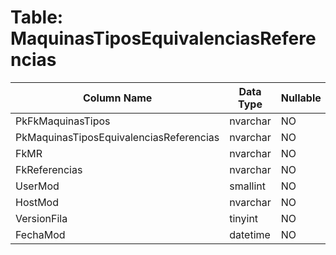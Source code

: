 # Table: MaquinasTiposEquivalenciasReferencias

| Column Name | Data Type | Nullable |
|-------------|-----------|----------|
| PkFkMaquinasTipos | nvarchar | NO |
| PkMaquinasTiposEquivalenciasReferencias | nvarchar | NO |
| FkMR | nvarchar | NO |
| FkReferencias | nvarchar | NO |
| UserMod | smallint | NO |
| HostMod | nvarchar | NO |
| VersionFila | tinyint | NO |
| FechaMod | datetime | NO |
